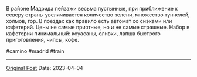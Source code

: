В районе Мадрида пейзажи весьма пустынные,  при приближение к северу страны увеличивается количество зелени, множество туннелей, холмов, гор. В поездах как правило есть автомат со снэками или кафетерий. Цены не самые приятные, но и не самые страшные. Набор в кафетерии пинимальный: коуасаны, оливки, лапша быстрого приготовления, чипсы, кофе.

#camino #madrid #train

---
[Original Post](https://t.me/lev2tarragona/1039)
Date: 2023-04-04

